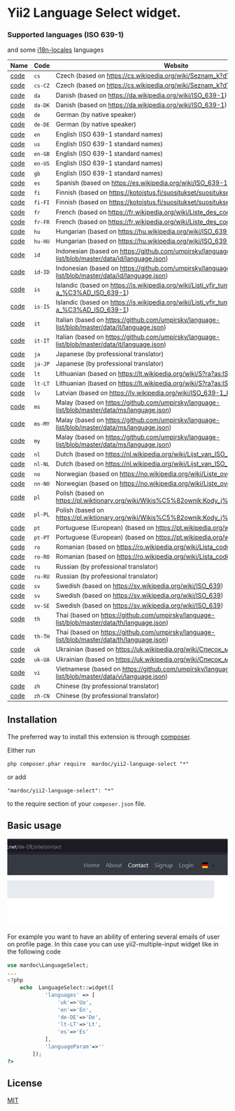 # Yii2 Language Select widget.

### Supported languages (ISO 639-1)
 and some  [i18n-locales](https://github.com/ladjs/i18n-locales) languages
 
| Name                          | Code|Website                    |
|-------------------------------|----|---------------------------------------------------------------------| 
| [code](/src/assets/img/cs.svg)|`cs`| Czech (based on https://cs.wikipedia.org/wiki/Seznam_k?d?_ISO_639-1)| 
| [code](./../src/assets/img/cs-CZ.svg)|`cs-CZ`| Czech (based on https://cs.wikipedia.org/wiki/Seznam_k?d?_ISO_639-1)| 
| [code](./../../src/assets/img/da.svg)|`da`| Danish (based on https://da.wikipedia.org/wiki/ISO_639-1)| 
| [code](./src/assets/img/da-DK.svg)|`da-DK`| Danish (based on https://da.wikipedia.org/wiki/ISO_639-1)| 
| [code](./src/assets/img/de.svg)|`de`| German (by native speaker)| 
| [code](./src/assets/img/de-DE.svg)|`de-DE`| German (by native speaker)| 
| [code](./src/assets/img/en.svg)|`en`| English (ISO 639-1 standard names)| 
| [code](./src/assets/img/us.svg)|`us`| English (ISO 639-1 standard names)| 
| [code](./src/assets/img/en-GB.svg)|`en-GB`| English (ISO 639-1 standard names)| 
| [code](./src/assets/img/en-US.svg)|`en-US`| English (ISO 639-1 standard names)| 
| [code](./src/assets/img/gb.svg)|`gb`| English (ISO 639-1 standard names)| 
| [code](./src/assets/img/es.svg)|`es`| Spanish (based on https://es.wikipedia.org/wiki/ISO_639-1)| 
| [code](./src/assets/img/fi.svg)|`fi`| Finnish (based on https://kotoistus.fi/suositukset/suositukset-kielet-fi-koodi/)| 
| [code](./src/assets/img/fi-FI.svg)|`fi-FI`| Finnish (based on https://kotoistus.fi/suositukset/suositukset-kielet-fi-koodi/)| 
| [code](./src/assets/img/fr.svg)|`fr`| French (based on https://fr.wikipedia.org/wiki/Liste_des_codes_ISO_639-1)| 
| [code](./src/assets/img/fr-FR.svg)|`fr-FR`| French (based on https://fr.wikipedia.org/wiki/Liste_des_codes_ISO_639-1)| 
| [code](./src/assets/img/hu.svg)|`hu`| Hungarian (based on https://hu.wikipedia.org/wiki/ISO_639-1_nyelvk?dok_list?ja)| 
| [code](./src/assets/img/hu-HU.svg)|`hu-HU`| Hungarian (based on https://hu.wikipedia.org/wiki/ISO_639-1_nyelvk?dok_list?ja)| 
| [code](./src/assets/img/id.svg)|`id`| Indonesian (based on https://github.com/umpirsky/language-list/blob/master/data/id/language.json)| 
| [code](./src/assets/img/id-ID.svg)|`id-ID`| Indonesian (based on https://github.com/umpirsky/language-list/blob/master/data/id/language.json)| 
| [code](./src/assets/img/is.svg)|`is`| Islandic (based on https://is.wikipedia.org/wiki/Listi_yfir_tungum?lak??a_%C3%AD_ISO_639-1)| 
| [code](./src/assets/img/is-IS.svg)|`is-IS`| Islandic (based on https://is.wikipedia.org/wiki/Listi_yfir_tungum?lak??a_%C3%AD_ISO_639-1)| 
| [code](./src/assets/img/it.svg)|`it`| Italian (based on https://github.com/umpirsky/language-list/blob/master/data/it/language.json)| 
| [code](./src/assets/img/it-IT.svg)|`it-IT`| Italian (based on https://github.com/umpirsky/language-list/blob/master/data/it/language.json)| 
| [code](./src/assets/img/ja.svg)|`ja`| Japanese (by professional translator)| 
| [code](./src/assets/img/ja-JP.svg)|`ja-JP`| Japanese (by professional translator)| 
| [code](./src/assets/img/lt.svg)|`lt`| Lithuanian (based on https://lt.wikipedia.org/wiki/S?ra?as:ISO_639-1_kodai)| 
| [code](./src/assets/img/lt.svg)|`lt-LT`| Lithuanian (based on https://lt.wikipedia.org/wiki/S?ra?as:ISO_639-1_kodai)| 
| [code](./src/assets/img/lv.svg)|`lv`| Latvian (based on https://lv.wikipedia.org/wiki/ISO_639-1_kodu_saraksts)| 
| [code](./src/assets/img/ms.svg)|`ms`| Malay (based on https://github.com/umpirsky/language-list/blob/master/data/ms/language.json)| 
| [code](./src/assets/img/ms-MY.svg)|`ms-MY`| Malay (based on https://github.com/umpirsky/language-list/blob/master/data/ms/language.json)| 
| [code](./src/assets/img/my.svg)|`my`| Malay (based on https://github.com/umpirsky/language-list/blob/master/data/ms/language.json)| 
| [code](./src/assets/img/nl.svg)|`nl`| Dutch (based on https://nl.wikipedia.org/wiki/Lijst_van_ISO_639-codes)| 
| [code](./src/assets/img/nl-NL.svg)|`nl-NL`| Dutch (based on https://nl.wikipedia.org/wiki/Lijst_van_ISO_639-codes)| 
| [code](./src/assets/img/no.svg)|`no`| Norwegian (based on https://no.wikipedia.org/wiki/Liste_over_ISO_639-1-koder)| 
| [code](./src/assets/img/nn-NO.svg)|`nn-NO`| Norwegian (based on https://no.wikipedia.org/wiki/Liste_over_ISO_639-1-koder)| 
| [code](./src/assets/img/pl.svg)|`pl`| Polish (based on https://pl.wiktionary.org/wiki/Wikis%C5%82ownik:Kody_j%C4%99zyk%C3%B3w)| 
| [code](./src/assets/img/pl-PL.svg)|`pl-PL`| Polish (based on https://pl.wiktionary.org/wiki/Wikis%C5%82ownik:Kody_j%C4%99zyk%C3%B3w)| 
| [code](./src/assets/img/pt.svg)|`pt`| Portuguese (European) (based on https://pt.wikipedia.org/wiki/ISO_639)| 
| [code](./src/assets/img/pt-PT.svg)|`pt-PT`| Portuguese (European) (based on https://pt.wikipedia.org/wiki/ISO_639)| 
| [code](./src/assets/img/ro.svg)|`ro`| Romanian (based on https://ro.wikipedia.org/wiki/Lista_codurilor_ISO_639-1)| 
| [code](./src/assets/img/ro-RO.svg)|`ro-RO`| Romanian (based on https://ro.wikipedia.org/wiki/Lista_codurilor_ISO_639-1)| 
| [code](./src/assets/img/ru.svg)|`ru`| Russian (by professional translator)| 
| [code](./src/assets/img/ru-RU.svg)|`ru-RU`| Russian (by professional translator)| 
| [code](./src/assets/img/se.svg)|`sv`| Swedish (based on https://sv.wikipedia.org/wiki/ISO_639)| 
| [code](./src/assets/img/sv.svg)|`sv`| Swedish (based on https://sv.wikipedia.org/wiki/ISO_639)| 
| [code](./src/assets/img/sv-SE.svg)|`sv-SE`| Swedish (based on https://sv.wikipedia.org/wiki/ISO_639)| 
| [code](./src/assets/img/th.svg)|`th`| Thai (based on https://github.com/umpirsky/language-list/blob/master/data/th/language.json)| 
| [code](./src/assets/img/th-TH.svg)|`th-TH`| Thai (based on https://github.com/umpirsky/language-list/blob/master/data/th/language.json)| 
| [code](./src/assets/img/uk.svg)|`uk`| Ukrainian (based on https://uk.wikipedia.org/wiki/Список_мовних_кодів_ISO_639)| 
| [code](./src/assets/img/uk-UA.svg)|`uk-UA`| Ukrainian (based on https://uk.wikipedia.org/wiki/Список_мовних_кодів_ISO_639)| 
| [code](./src/assets/img/vi.svg)|`vi`| Vietnamese (based on https://github.com/umpirsky/language-list/blob/master/data/vi/language.json)| 
| [code](./src/assets/img/zh.svg)|`zh`| Chinese (by professional translator)| 
| [code](./src/assets/img/zh-CN.svg)|`zh-CN`| Chinese (by professional translator)|


## Installation
The preferred way to install this extension is through [composer](http://getcomposer.org/download/).

Either run

```
php composer.phar require  mardoc/yii2-language-select "*"
```

or add

```
"mardoc/yii2-language-select": "*"
```

to the require section of your `composer.json` file.

## Basic usage

![Single column example](./resources/video.gif?raw=true)

For example you want to have an ability of entering several emails of user on profile page.
In this case you can use yii2-multiple-input widget like in the following code

```php
use mardoc\LanguageSelect;
...
<?php
    echo  LanguageSelect::widget([
            'languages' => [
                'uk'=>'Ua',
                'en'=>'En',
                'de-DE'=>'De',
                'lt-LT'=>'Lt',
                'es'=>'Es'
            ],
            'languageParam'=>''
        ]);
?>
```

## License

[MIT](LICENSE)